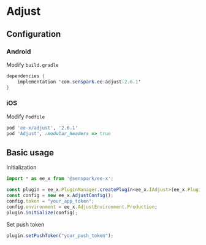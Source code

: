 # Adjust
## Configuration
### Android
Modify `build.gradle`
```java
dependencies {
    implementation 'com.senspark.ee:adjust:2.6.1'
}
```

### iOS
Modify `Podfile`
```ruby
pod 'ee-x/adjust', '2.6.1'
pod 'Adjust', :modular_headers => true
```

## Basic usage
Initialization
```ts
import * as ee_x from '@senspark/ee-x';

const plugin = ee_x.PluginManager.createPlugin<ee_x.IAdjust>(ee_x.Plugin.Adjust);
const config = new ee_x.AdjustConfig();
config.token = "your_app_token";
config.environment = ee_x.AdjustEnvironment.Production;
plugin.initialize(config);
```

Set push token
```ts
plugin.setPushToken("your_push_token");
```